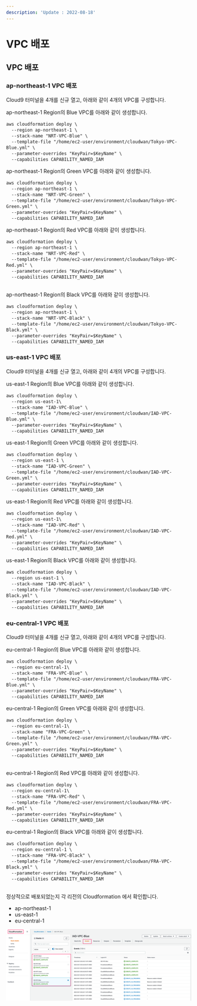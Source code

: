 ```yaml
---
description: 'Update : 2022-08-18'
---
```


# VPC 배포

## VPC 배포

### ap-northeast-1 VPC 배포

Cloud9 터미널을 4개를 신규 열고, 아래와 같이 4개의 VPC를 구성합니다.&#x20;

ap-northeast-1 Region의 Blue VPC를 아래와 같이 생성합니다.&#x20;

```
aws cloudformation deploy \
  --region ap-northeast-1 \
  --stack-name "NRT-VPC-Blue" \
  --template-file "/home/ec2-user/environment/cloudwan/Tokyo-VPC-Blue.yml" \
  --parameter-overrides "KeyPair=$KeyName" \
  --capabilities CAPABILITY_NAMED_IAM

```

ap-northeast-1 Region의 Green VPC를 아래와 같이 생성합니다.&#x20;

```
aws cloudformation deploy \
  --region ap-northeast-1 \
  --stack-name "NRT-VPC-Green" \
  --template-file "/home/ec2-user/environment/cloudwan/Tokyo-VPC-Green.yml" \
  --parameter-overrides "KeyPair=$KeyName" \
  --capabilities CAPABILITY_NAMED_IAM

```

ap-northeast-1 Region의 Red VPC를 아래와 같이 생성합니다.&#x20;

```
aws cloudformation deploy \
  --region ap-northeast-1 \
  --stack-name "NRT-VPC-Red" \
  --template-file "/home/ec2-user/environment/cloudwan/Tokyo-VPC-Red.yml" \
  --parameter-overrides "KeyPair=$KeyName" \
  --capabilities CAPABILITY_NAMED_IAM
  
```

ap-northeast-1 Region의 Black VPC를 아래와 같이 생성합니다.&#x20;

```
aws cloudformation deploy \
  --region ap-northeast-1 \
  --stack-name "NRT-VPC-Black" \
  --template-file "/home/ec2-user/environment/cloudwan/Tokyo-VPC-Black.yml" \
  --parameter-overrides "KeyPair=$KeyName" \
  --capabilities CAPABILITY_NAMED_IAM

```

### us-east-1 VPC 배포

Cloud9 터미널을 4개를 신규 열고, 아래와 같이 4개의 VPC를 구성합니다.&#x20;

us-east-1 Region의 Blue VPC를 아래와 같이 생성합니다.&#x20;

```
aws cloudformation deploy \
  --region us-east-1\
  --stack-name "IAD-VPC-Blue" \
  --template-file "/home/ec2-user/environment/cloudwan/IAD-VPC-Blue.yml" \
  --parameter-overrides "KeyPair=$KeyName" \
  --capabilities CAPABILITY_NAMED_IAM

```

us-east-1 Region의 Green VPC를 아래와 같이 생성합니다.&#x20;

```
aws cloudformation deploy \
  --region us-east-1 \
  --stack-name "IAD-VPC-Green" \
  --template-file "/home/ec2-user/environment/cloudwan/IAD-VPC-Green.yml" \
  --parameter-overrides "KeyPair=$KeyName" \
  --capabilities CAPABILITY_NAMED_IAM

```

us-east-1 Region의 Red VPC를 아래와 같이 생성합니다.&#x20;

```
aws cloudformation deploy \
  --region us-east-1\
  --stack-name "IAD-VPC-Red" \
  --template-file "/home/ec2-user/environment/cloudwan/IAD-VPC-Red.yml" \
  --parameter-overrides "KeyPair=$KeyName" \
  --capabilities CAPABILITY_NAMED_IAM

```

us-east-1 Region의 Black VPC를 아래와 같이 생성합니다.&#x20;

```
aws cloudformation deploy \
  --region us-east-1 \
  --stack-name "IAD-VPC-Black" \
  --template-file "/home/ec2-user/environment/cloudwan/IAD-VPC-Black.yml" \
  --parameter-overrides "KeyPair=$KeyName" \
  --capabilities CAPABILITY_NAMED_IAM

```

### eu-central-1 VPC 배포

Cloud9 터미널을 4개를 신규 열고, 아래와 같이 4개의 VPC를 구성합니다.&#x20;

eu-central-1 Region의 Blue VPC를 아래와 같이 생성합니다.&#x20;

```
aws cloudformation deploy \
  --region eu-central-1\
  --stack-name "FRA-VPC-Blue" \
  --template-file "/home/ec2-user/environment/cloudwan/FRA-VPC-Blue.yml" \
  --parameter-overrides "KeyPair=$KeyName" \
  --capabilities CAPABILITY_NAMED_IAM

```

eu-central-1 Region의 Green VPC를 아래와 같이 생성합니다.&#x20;

```
aws cloudformation deploy \
  --region eu-central-1\
  --stack-name "FRA-VPC-Green" \
  --template-file "/home/ec2-user/environment/cloudwan/FRA-VPC-Green.yml" \
  --parameter-overrides "KeyPair=$KeyName" \
  --capabilities CAPABILITY_NAMED_IAM
  
```

eu-central-1 Region의 Red VPC를 아래와 같이 생성합니다.&#x20;

```
aws cloudformation deploy \
  --region eu-central-1\
  --stack-name "FRA-VPC-Red" \
  --template-file "/home/ec2-user/environment/cloudwan/FRA-VPC-Red.yml" \
  --parameter-overrides "KeyPair=$KeyName" \
  --capabilities CAPABILITY_NAMED_IAM

```

eu-central-1 Region의 Black VPC를 아래와 같이 생성합니다.&#x20;

```
aws cloudformation deploy \
  --region eu-central-1 \
  --stack-name "FRA-VPC-Black" \
  --template-file "/home/ec2-user/environment/cloudwan/FRA-VPC-Black.yml" \
  --parameter-overrides "KeyPair=$KeyName" \
  --capabilities CAPABILITY_NAMED_IAM
  
```



정상적으로 배포되었는지 각 리전의 Cloudformation 에서 확인합니다.&#x20;

* ap-northeast-1
* us-east-1
* eu-central-1

![](<../.gitbook/assets/image (1) (1) (2).png>)


